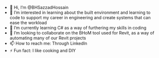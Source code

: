 - 👋 Hi, I’m @BHSazzadHossain
- 👀 I’m interested in learning about the built environment and learning to code to support my career in engineering and create systems that can ease the workload
- 🌱 I’m currently learning C# as a way of furthering my skills in coding
- 💞️ I’m looking to collaborate on the BHoM tool used for Revit, as a way of automating many of our Revit projects
- 📫 How to reach me: Through LinkedIn
- ⚡ Fun fact: I like cooking and DIY

<!---
BHSazzadHossain/BHSazzadHossain is a ✨ special ✨ repository because its `README.md` (this file) appears on your GitHub profile.
You can click the Preview link to take a look at your changes.
--->

